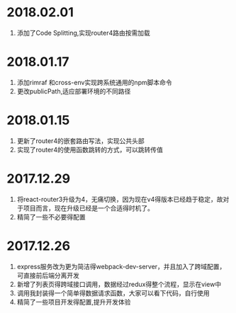 # 2018.02.01
1. 添加了Code Splitting,实现router4路由按需加载

# 2018.01.17
1. 添加rimraf 和cross-env实现跨系统通用的npm脚本命令
2. 更改publicPath,适应部署环境的不同路径

# 2018.01.15
1. 更新了router4的嵌套路由写法，实现公共头部
2. 实现了router4的使用函数跳转的方式，可以跳转传值

# 2017.12.29
1. 将react-router3升级为4，无痛切换，因为现在v4得版本已经趋于稳定，故对于项目而言，现在升级已经是一个合适得时机了。
2. 精简了一些不必要得配置

# 2017.12.26
1. express服务改为更为简洁得webpack-dev-server，并且加入了跨域配置，可直接前后端分离开发
2. 新增了列表页得跨域接口调用，数据经过redux得整个流程，显示在view中
3. 调用我封装得一个简单得数据请求函数，大家可以看下代码，自行使用
4. 精简了一些项目开发得配置,提升开发体验
